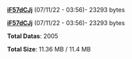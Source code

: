 [**iF57dCJj**](/data/iF57dCJj.txt) (07/11/22 - 03:56)- 23293 bytes

[**iF57dCJj**](/data/iF57dCJj.txt) (07/11/22 - 03:56)- 23293 bytes

**Total Datas**: 2005

**Total Size**: 11.36 MB / 11.4 MB